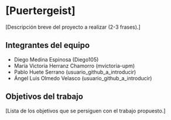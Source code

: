 # [Puertergeist]

[Descripción breve del proyecto a realizar (2-3 frases).]

## Integrantes del equipo

- Diego Medina Espinosa (Diego105)
- María Victoria Herranz Chamorro (mvictoria-upm)
- Pablo Huete Serrano (usuario_github_a_introducir)
- Ángel Luis Olmedo Velasco (usuario_github_a_introducir)

## Objetivos del trabajo

[Lista de los objetivos que se persiguen con el trabajo propuesto.]
